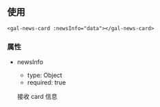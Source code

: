 ## 使用

```
<gal-news-card :newsInfo="data"></gal-news-card>
```

### 属性

-   newsInfo

    -   type: Object
    -   required: true

    接收 card 信息

